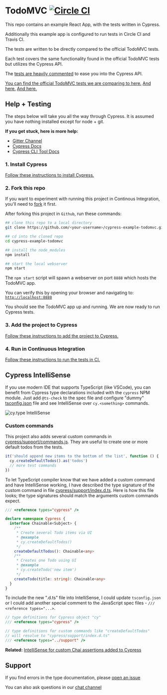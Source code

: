 # TodoMVC [![Circle CI](https://circleci.com/gh/cypress-io/cypress-example-todomvc.svg?style=svg)](https://circleci.com/gh/cypress-io/cypress-example-todomvc)


This repo contains an example React App, with the tests written in Cypress.

Additionally this example app is configured to run tests in Circle CI and Travis CI.

The tests are written to be directly compared to the official TodoMVC tests.

Each test covers the same functionality found in the official TodoMVC tests but utilizes the Cypress API.

The [tests are heavily commented](cypress/e2e/app_spec.js) to ease you into the Cypress API.

[You can find the official TodoMVC tests we are comparing to here.](https://github.com/tastejs/todomvc/blob/master/tests/test.js) [And here.](https://github.com/tastejs/todomvc/blob/master/tests/page.js) [And here.](https://github.com/tastejs/todomvc/blob/master/tests/testOperations.js)

## Help + Testing

The steps below will take you all the way through Cypress. It is assumed you have nothing installed except for node + git.

**If you get stuck, here is more help:**

* [Gitter Channel](https://gitter.im/cypress-io/cypress)
* [Cypress Docs](https://on.cypress.io)
* [Cypress CLI Tool Docs](https://github.com/cypress-io/cypress-cli)

### 1. Install Cypress

[Follow these instructions to install Cypress.](https://on.cypress.io/guides/installing-and-running#section-installing)

### 2. Fork this repo

If you want to experiment with running this project in Continous Integration, you'll need to [fork](https://github.com/cypress-io/cypress-example-todomvc#fork-destination-box) it first.

After forking this project in `Github`, run these commands:

```bash
## clone this repo to a local directory
git clone https://github.com/<your-username>/cypress-example-todomvc.git

## cd into the cloned repo
cd cypress-example-todomvc

## install the node_modules
npm install

## start the local webserver
npm start
```

The `npm start` script will spawn a webserver on port `8888` which hosts the TodoMVC app.

You can verify this by opening your browser and navigating to: [`http://localhost:8888`](http://localhost:8888)

You should see the TodoMVC app up and running. We are now ready to run Cypress tests.

### 3. Add the project to Cypress

[Follow these instructions to add the project to Cypress.](https://on.cypress.io/guides/getting-started/installing-cypress#Installing)

### 4. Run in Continuous Integration

[Follow these instructions to run the tests in CI.](https://on.cypress.io/guides/continuous-integration#section-running-in-ci)

## Cypress IntelliSense

If you use modern IDE that supports TypeScript (like VSCode), you can benefit
from Cypress type declarations included with the `cypress` NPM module. Just
add `@ts-check` to the spec file and configure "dummy"
[tsconfig.json](tsconfig.json) file and see IntelliSense over `cy.<something>`
commands.

![cy.type IntelliSense](img/cytype.png)

### Custom commands

This project also adds several custom commands in [cypress/support/commands.js](cypress/support/commands.js). They are useful to create one or more default todos from the tests.

```js
it('should append new items to the bottom of the list', function () {
  cy.createDefaultTodos().as('todos')
  // more test commands
})
```

To let TypeScript compiler know that we have added a custom command and have IntelliSense working, I have described the type signature of the custom command in file [cypress/support/index.d.ts](cypress/support/index.d.ts). Here is how this file looks; the type signatures should match the arguments custom commands expect.

```typescript
/// <reference types="cypress" />

declare namespace Cypress {
  interface Chainable<Subject> {
    /**
     * Create several Todo items via UI
     * @example
     * cy.createDefaultTodos()
     */
    createDefaultTodos(): Chainable<any>
    /**
     * Creates one Todo using UI
     * @example
     * cy.createTodo('new item')
     */
    createTodo(title: string): Chainable<any>
  }
}
```

To include the new ".d.ts" file into IntelliSense, I could update `tsconfig.json` or I could add another special comment to the JavaScript spec files - `/// <reference types="...>`.

```js
// type definitions for Cypress object "cy"
/// <reference types="cypress" />

// type definitions for custom commands like "createDefaultTodos"
// will resolve to "cypress/support/index.d.ts"
/// <reference types="../support" />
```

**Related:** [IntelliSense for custom Chai assertions added to Cypress](https://github.com/cypress-io/cypress-example-recipes/tree/master/examples/extending-cypress__chai-assertions#code-completion)

## Support

If you find errors in the type documentation, please
[open an issue](https://github.com/cypress-io/cypress/issues)

You can also ask questions in our [chat channel](https://on.cypress.io/chat)

[renovate-badge]: https://img.shields.io/badge/renovate-app-blue.svg
[renovate-app]: https://renovateapp.com/
